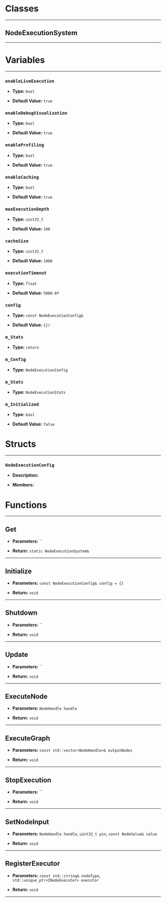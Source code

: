 # Classes
---

## NodeExecutionSystem
---




# Variables
---

### `enableLiveExecution`

- **Type:** `bool`

- **Default Value:** `true`



### `enableDebugVisualization`

- **Type:** `bool`

- **Default Value:** `true`



### `enableProfiling`

- **Type:** `bool`

- **Default Value:** `true`



### `enableCaching`

- **Type:** `bool`

- **Default Value:** `true`



### `maxExecutionDepth`

- **Type:** `uint32_t`

- **Default Value:** `100`



### `cacheSize`

- **Type:** `uint32_t`

- **Default Value:** `1000`



### `executionTimeout`

- **Type:** `float`

- **Default Value:** `5000.0f`



### `config`

- **Type:** `const NodeExecutionConfig&`

- **Default Value:** `{})`



### `m_Stats`

- **Type:** `return`



### `m_Config`

- **Type:** `NodeExecutionConfig`



### `m_Stats`

- **Type:** `NodeExecutionStats`



### `m_Initialized`

- **Type:** `bool`

- **Default Value:** `false`




# Structs
---

### `NodeExecutionConfig`

- **Description:** 

- **Members:**




# Functions
---

## Get



- **Parameters:** ``

- **Return:** `static NodeExecutionSystem&`

---

## Initialize



- **Parameters:** `const NodeExecutionConfig& config = {}`

- **Return:** `void`

---

## Shutdown



- **Parameters:** ``

- **Return:** `void`

---

## Update



- **Parameters:** ``

- **Return:** `void`

---

## ExecuteNode



- **Parameters:** `NodeHandle handle`

- **Return:** `void`

---

## ExecuteGraph



- **Parameters:** `const std::vector<NodeHandle>& outputNodes`

- **Return:** `void`

---

## StopExecution



- **Parameters:** ``

- **Return:** `void`

---

## SetNodeInput



- **Parameters:** `NodeHandle handle`, `uint32_t pin`, `const NodeValue& value`

- **Return:** `void`

---

## RegisterExecutor



- **Parameters:** `const std::string& nodeType`, `std::unique_ptr<INodeExecutor> executor`

- **Return:** `void`

---
